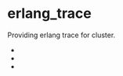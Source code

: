 # erlang_trace

Providing erlang trace for cluster.
* [recon_trace.erl]: https://github.com/ferd/recon/blob/master/src/recon_trace.erl
* [tcp_io_server.erl]: https://github.com/rvirding/tcp_io_server/blob/master/tcp_io_server.erl
* [rotating_logger.erl]: https://github.com/mattwilliamson/rotating_logger/blob/master/src/rotating_logger.erl

